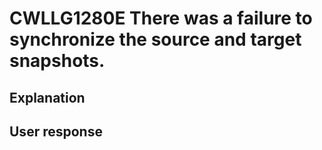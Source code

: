 # CWLLG1280E There was a failure to synchronize the source and target snapshots.

## Explanation

## User response